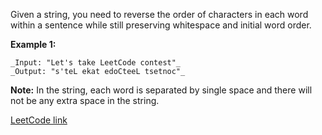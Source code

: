 Given a string, you need to reverse the order of characters in each word within a sentence while still preserving whitespace and initial word order.

**Example 1:**
```
_Input: "Let's take LeetCode contest"_
_Output: "s'teL ekat edoCteeL tsetnoc"_
```
**Note:** In the string, each word is separated by single space and there will not be any extra space in the string.

[LeetCode link](https://leetcode.com/problems/reverse-words-in-a-string-iii/description/)
